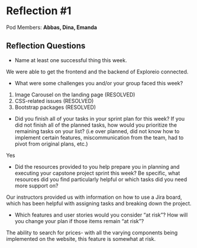 # Reflection #1

Pod Members: **Abbas, Dina, Emanda**

## Reflection Questions

* Name at least one successful thing this week.

 We were able to get the frontend and the backend of Exploreio connected.

* What were some challenges you and/or your group faced this week?

1. Image Carousel on the landing page (RESOLVED)
2. CSS-related issues (RESOLVED)
3. Bootstrap packages (RESOLVED)

* Did you finish all of your tasks in your sprint plan for this week? If you did not finish all of the planned tasks, how would you prioritize the remaining tasks on your list?  (i.e over planned, did not know how to implement certain features, miscommunication from the team, had to pivot from original plans, etc.)

Yes

* Did the resources provided to you help prepare you in planning and executing your capstone project sprint this week? Be specific, what resources did you find particularly helpful or which tasks did you need more support on?

Our instructors provided us with information on how to use a Jira board, which has been helpful with assigning tasks and breaking down the project.

* Which features and user stories would you consider “at risk”? How will you change your plan if those items remain “at risk”?

The ability to search for prices- with all the varying components being implemented on the website, this feature is somewhat at risk.
